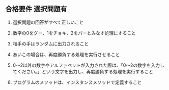 ## 合格要件  選択問題有  

1. 選択問題の回答がすべて正しいこと  
1. 数字の0をグー、1をチョキ、2をパーとみなす処理にすること  

1. 相手の手はランダムに出力されること  

1. あいこの場合は、再度勝負する処理を実行させること  

1. 0〜2以外の数字やアルファベットが入力された際は、「0〜2の数字を入力してください。」という文字を出力し、再度勝負する処理を実行すること  

1. プログラムのメソッドは、インスタンスメソッドで定義すること